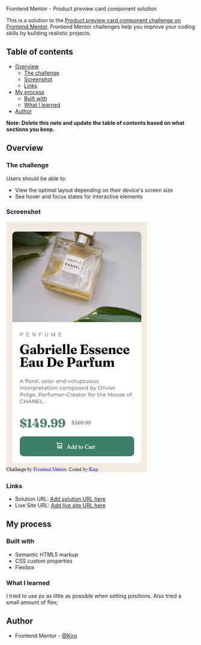 
 
 Frontend Mentor - Product preview card component solution

This is a solution to the [Product preview card component challenge on Frontend Mentor](https://www.frontendmentor.io/challenges/product-preview-card-component-GO7UmttRfa). Frontend Mentor challenges help you improve your coding skills by building realistic projects. 

## Table of contents

- [Overview](#overview)
  - [The challenge](#the-challenge)
  - [Screenshot](#screenshot)
  - [Links](#links)
- [My process](#my-process)
  - [Built with](#built-with)
  - [What I learned](#what-i-learned)
- [Author](#author)


**Note: Delete this note and update the table of contents based on what sections you keep.**

## Overview

### The challenge

Users should be able to:

- View the optimal layout depending on their device's screen size
- See hover and focus states for interactive elements

### Screenshot

![](./images/screenshot.jpeg)



### Links

- Solution URL: [Add solution URL here](https://github.com/Kirp/product-preview-card-component-solution)
- Live Site URL: [Add live site URL here](https://kirp.github.io/product-preview-card-component-solution/)

## My process

### Built with

- Semantic HTML5 markup
- CSS custom properties
- Flexbox


### What I learned

I tried to use px as little as possible when setting positions. Also tried a small amount of flex;


## Author

- Frontend Mentor - [@Kirp](https://www.frontendmentor.io/profile/Kirp)




